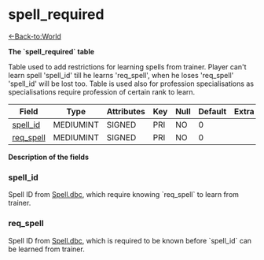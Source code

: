 # spell\_required

[<-Back-to:World](database-world.md)

**The \`spell\_required\` table**

Table used to add restrictions for learning spells from trainer. Player can't learn spell 'spell\_id' till he learns 'req\_spell', when he loses 'req\_spell' 'spell\_id' will be lost too. Table is used also for profession specialisations as specialisations require profession of certain rank to learn.

| Field          | Type         | Attributes | Key | Null | Default | Extra | Comment |
|----------------|--------------|------------|-----|------|---------|-------|---------|
| [spell_id][1]  | MEDIUMINT | SIGNED     | PRI | NO   | 0       |       |         |
| [req_spell][2] | MEDIUMINT | SIGNED     | PRI | NO   | 0       |       |         |

[1]: #spell_id
[2]: #req_spell

**Description of the fields**

### spell\_id

Spell ID from [Spell.dbc](Spell), which require knowing \`req\_spell\` to learn from trainer.

### req\_spell

Spell ID from [Spell.dbc](Spell), which is required to be known before \`spell\_id\` can be learned from trainer.
